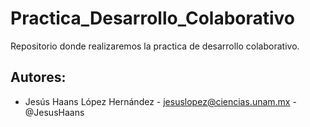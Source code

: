# Practica_Desarrollo_Colaborativo
Repositorio donde realizaremos la practica de desarrollo colaborativo.

## Autores:

- Jesús Haans López Hernández - jesuslopez@ciencias.unam.mx - @JesusHaans
